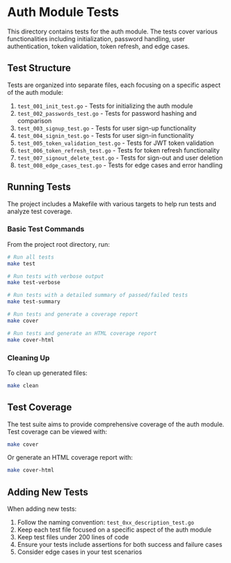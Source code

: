 # Auth Module Tests

This directory contains tests for the auth module. The tests cover various functionalities including initialization, password handling, user authentication, token validation, token refresh, and edge cases.

## Test Structure

Tests are organized into separate files, each focusing on a specific aspect of the auth module:

1. `test_001_init_test.go` - Tests for initializing the auth module
2. `test_002_passwords_test.go` - Tests for password hashing and comparison
3. `test_003_signup_test.go` - Tests for user sign-up functionality
4. `test_004_signin_test.go` - Tests for user sign-in functionality
5. `test_005_token_validation_test.go` - Tests for JWT token validation
6. `test_006_token_refresh_test.go` - Tests for token refresh functionality
7. `test_007_signout_delete_test.go` - Tests for sign-out and user deletion
8. `test_008_edge_cases_test.go` - Tests for edge cases and error handling

## Running Tests

The project includes a Makefile with various targets to help run tests and analyze test coverage.

### Basic Test Commands

From the project root directory, run:

```bash
# Run all tests
make test

# Run tests with verbose output
make test-verbose

# Run tests with a detailed summary of passed/failed tests
make test-summary

# Run tests and generate a coverage report
make cover

# Run tests and generate an HTML coverage report
make cover-html
```

### Cleaning Up

To clean up generated files:

```bash
make clean
```

## Test Coverage

The test suite aims to provide comprehensive coverage of the auth module. Test coverage can be viewed with:

```bash
make cover
```

Or generate an HTML coverage report with:

```bash
make cover-html
```

## Adding New Tests

When adding new tests:

1. Follow the naming convention: `test_0xx_description_test.go`
2. Keep each test file focused on a specific aspect of the auth module
3. Keep test files under 200 lines of code
4. Ensure your tests include assertions for both success and failure cases
5. Consider edge cases in your test scenarios 